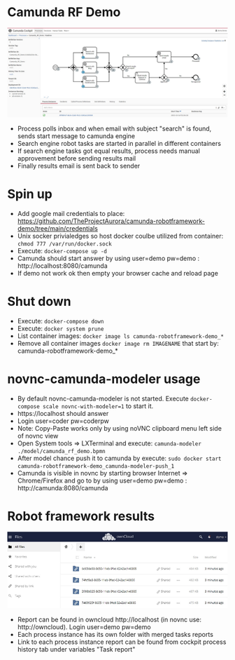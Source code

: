# Camunda RF Demo
![Camunda Cockpit](./pictures/cockpit.jpg)
- Process polls inbox and when email with subject "search" is found, sends start message to camunda engine
- Search engine robot tasks are started in parallel in different containers
- If search engine tasks got equal results, process needs manual approvement before sending results mail
- Finally results email is sent back to sender

# Spin up
- Add google mail credentials to place: https://github.com/TheProjectAurora/camunda-robotframework-demo/tree/main/credentials
- Unix socker privialedges so host docker coulbe utilized from container: ```chmod 777 /var/run/docker.sock```
- Execute: ```docker-compose up -d```
- Camunda should start answer by using user=demo pw=demo : http://localhost:8080/camunda
- If demo not work ok then empty your browser cache and reload page
# Shut down
- Execute: ```docker-compose down```
- Execute: ```docker system prune```
- List container images: ```docker image ls camunda-robotframework-demo_*```
- Remove all container images ```docker image rm IMAGENAME``` that start by: camunda-robotframework-demo_*

# novnc-camunda-modeler usage
- By default novnc-camunda-modeler is not started. Execute ```docker-compose scale novnc-with-modeler=1``` to start it.
- https://localhost should answer
- Login user=coder pw=coderpw
- Note: Copy-Paste works only by using noVNC clipboard menu left side of novnc view
- Open System tools => LXTerminal and execute: ```camunda-modeler ./model/camunda_rf_demo.bpmn```
- After model chance push it to camunda by execute:  ```sudo docker start camunda-robotframework-demo_camunda-modeler-push_1```
- Camunda is visible in novnc by starting browser Internet => Chrome/Firefox and go to by using user=demo pw=demo : http://camunda:8080/camunda

# Robot framework results
![Owncloud](./pictures/owncloud.jpg)
- Report can be found in owncloud http://localhost (in novnc use: http://owncloud). Login user=demo pw=demo
- Each process instance has its own folder with merged tasks reports
- Link to each process instance report can be found from cockpit process history tab under variables "Task report"